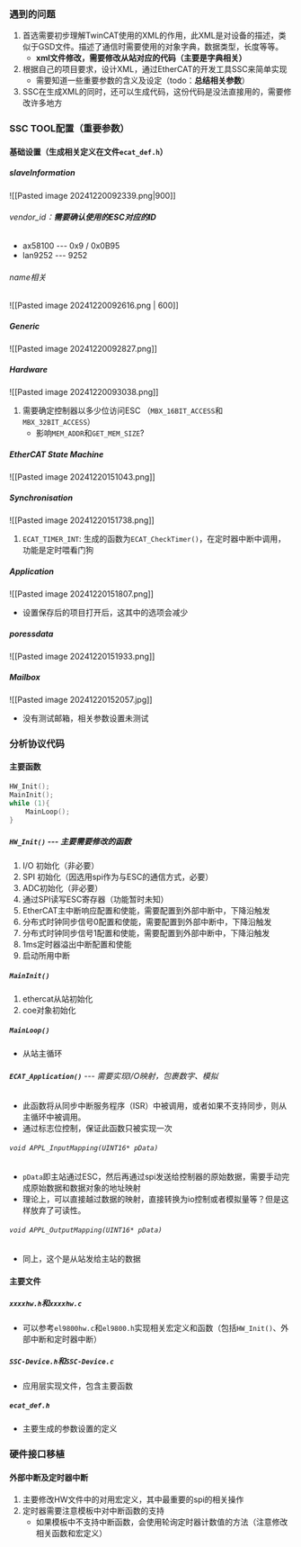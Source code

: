 ### 遇到的问题
1. 首选需要初步理解TwinCAT使用的XML的作用，此XML是对设备的描述，类似于GSD文件。描述了通信时需要使用的对象字典，数据类型，长度等等。
	- **xml文件修改，需要修改从站对应的代码（主要是字典相关）**
2. 根据自己的项目要求，设计XML，通过EtherCAT的开发工具SSC来简单实现
	- 需要知道一些重要参数的含义及设定（todo：**总结相关参数**）
3. SSC在生成XML的同时，还可以生成代码，这份代码是没法直接用的，需要修改许多地方

### SSC TOOL配置（重要参数）
#### 基础设置（生成相关定义在文件`ecat_def.h`）
##### slaveInformation
![[Pasted image 20241220092339.png|900]]
###### vendor_id：**需要确认使用的ESC对应的ID**
- ax58100 --- 0x9 / 0x0B95
- lan9252 --- 9252
###### name相关
![[Pasted image 20241220092616.png | 600]]
##### Generic
![[Pasted image 20241220092827.png]]
##### Hardware
![[Pasted image 20241220093038.png]]
1. 需要确定控制器以多少位访问ESC （`MBX_16BIT_ACCESS`和`MBX_32BIT_ACCESS`）
	- 影响`MEM_ADDR`和`GET_MEM_SIZE`?
##### EtherCAT State Machine
![[Pasted image 20241220151043.png]]
##### Synchronisation
![[Pasted image 20241220151738.png]]
1. `ECAT_TIMER_INT`: 生成的函数为`ECAT_CheckTimer()`，在定时器中断中调用，功能是定时喂看门狗
##### Application
![[Pasted image 20241220151807.png]]
- 设置保存后的项目打开后，这其中的选项会减少
##### poressdata
![[Pasted image 20241220151933.png]]

##### Mailbox
![[Pasted image 20241220152057.jpg]]
- 没有测试邮箱，相关参数设置未测试

### 分析协议代码
#### 主要函数
~~~c
HW_Init();
MainInit();
while (1){
    MainLoop();
}
~~~
##### `HW_Init()` --- 主要需要修改的函数
1. I/O 初始化（非必要）
2. SPI 初始化（因选用spi作为与ESC的通信方式，必要）
3. ADC初始化（非必要）
4. 通过SPI读写ESC寄存器（功能暂时未知）
5. EtherCAT主中断响应配置和使能，需要配置到外部中断中，下降沿触发
6. 分布式时钟同步信号0配置和使能，需要配置到外部中断中，下降沿触发
7. 分布式时钟同步信号1配置和使能，需要配置到外部中断中，下降沿触发
8. 1ms定时器溢出中断配置和使能
9. 启动所用中断
##### `MainInit()`
1. ethercat从站初始化
2. coe对象初始化

##### `MainLoop()`
- 从站主循环
###### **`ECAT_Application()`** --- 需要实现I/O映射，包裹数字、模拟
- 此函数将从同步中断服务程序（ISR）中被调用，或者如果不支持同步，则从主循环中被调用。
- 通过标志位控制，保证此函数只被实现一次
###### `void APPL_InputMapping(UINT16* pData)`
- `pData`即主站通过ESC，然后再通过spi发送给控制器的原始数据，需要手动完成原始数据和数据对象的地址映射
- 理论上，可以直接越过数据的映射，直接转换为io控制或者模拟量等？但是这样放弃了可读性。
###### `void APPL_OutputMapping(UINT16* pData)`
- 同上，这个是从站发给主站的数据
#### 主要文件
##### `xxxxhw.h`和`xxxxhw.c`
- 可以参考`el9800hw.c`和`el9800.h`实现相关宏定义和函数（包括`HW_Init()`、外部中断和定时器中断）
##### `SSC-Device.h`和`SSC-Device.c`
- 应用层实现文件，包含主要函数
##### `ecat_def.h`
- 主要生成的参数设置的定义
### 硬件接口移植
#### 外部中断及定时器中断
1. 主要修改HW文件中的对用宏定义，其中最重要的spi的相关操作
2. 定时器需要注意模板中对中断函数的支持
	- 如果模板中不支持中断函数，会使用轮询定时器计数值的方法（注意修改相关函数和宏定义）
